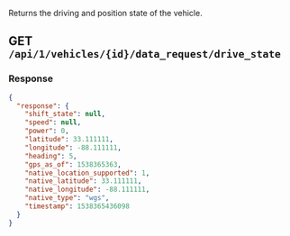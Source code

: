 Returns the driving and position state of the vehicle.

## GET `/api/1/vehicles/{id}/data_request/drive_state`

### Response

```json
{
  "response": {
    "shift_state": null,
    "speed": null,
    "power": 0,
    "latitude": 33.111111,
    "longitude": -88.111111,
    "heading": 5,
    "gps_as_of": 1538365363,
    "native_location_supported": 1,
    "native_latitude": 33.111111,
    "native_longitude": -88.111111,
    "native_type": "wgs",
    "timestamp": 1538365436098
  }
}
```
